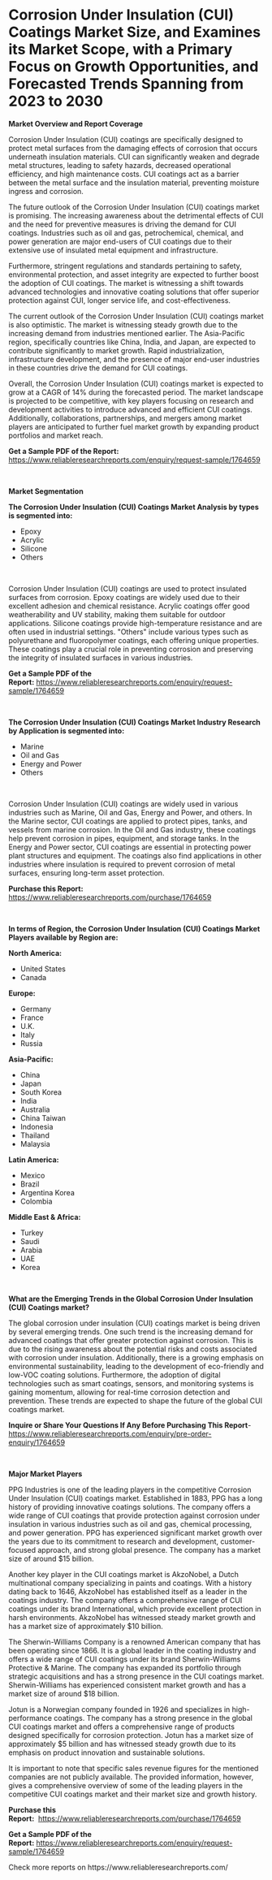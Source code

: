 <p><h1>Corrosion Under Insulation (CUI) Coatings Market Size, and Examines its Market Scope, with a Primary Focus on Growth Opportunities, and Forecasted Trends Spanning from 2023 to 2030</h1></p><p><strong>Market Overview and Report Coverage</strong></p>
<p><p>Corrosion Under Insulation (CUI) coatings are specifically designed to protect metal surfaces from the damaging effects of corrosion that occurs underneath insulation materials. CUI can significantly weaken and degrade metal structures, leading to safety hazards, decreased operational efficiency, and high maintenance costs. CUI coatings act as a barrier between the metal surface and the insulation material, preventing moisture ingress and corrosion.</p><p>The future outlook of the Corrosion Under Insulation (CUI) coatings market is promising. The increasing awareness about the detrimental effects of CUI and the need for preventive measures is driving the demand for CUI coatings. Industries such as oil and gas, petrochemical, chemical, and power generation are major end-users of CUI coatings due to their extensive use of insulated metal equipment and infrastructure.</p><p>Furthermore, stringent regulations and standards pertaining to safety, environmental protection, and asset integrity are expected to further boost the adoption of CUI coatings. The market is witnessing a shift towards advanced technologies and innovative coating solutions that offer superior protection against CUI, longer service life, and cost-effectiveness.</p><p>The current outlook of the Corrosion Under Insulation (CUI) coatings market is also optimistic. The market is witnessing steady growth due to the increasing demand from industries mentioned earlier. The Asia-Pacific region, specifically countries like China, India, and Japan, are expected to contribute significantly to market growth. Rapid industrialization, infrastructure development, and the presence of major end-user industries in these countries drive the demand for CUI coatings.</p><p>Overall, the Corrosion Under Insulation (CUI) coatings market is expected to grow at a CAGR of 14% during the forecasted period. The market landscape is projected to be competitive, with key players focusing on research and development activities to introduce advanced and efficient CUI coatings. Additionally, collaborations, partnerships, and mergers among market players are anticipated to further fuel market growth by expanding product portfolios and market reach.</p></p>
<p><strong>Get a Sample PDF of the Report:</strong> <a href="https://www.reliableresearchreports.com/enquiry/request-sample/1764659">https://www.reliableresearchreports.com/enquiry/request-sample/1764659</a></p>
<p>&nbsp;</p>
<p><strong>Market Segmentation</strong></p>
<p><strong>The Corrosion Under Insulation (CUI) Coatings Market Analysis by types is segmented into:</strong></p>
<p><ul><li>Epoxy</li><li>Acrylic</li><li>Silicone</li><li>Others</li></ul></p>
<p>&nbsp;</p>
<p><p>Corrosion Under Insulation (CUI) coatings are used to protect insulated surfaces from corrosion. Epoxy coatings are widely used due to their excellent adhesion and chemical resistance. Acrylic coatings offer good weatherability and UV stability, making them suitable for outdoor applications. Silicone coatings provide high-temperature resistance and are often used in industrial settings. "Others" include various types such as polyurethane and fluoropolymer coatings, each offering unique properties. These coatings play a crucial role in preventing corrosion and preserving the integrity of insulated surfaces in various industries.</p></p>
<p><strong>Get a Sample PDF of the Report:</strong>&nbsp;<a href="https://www.reliableresearchreports.com/enquiry/request-sample/1764659">https://www.reliableresearchreports.com/enquiry/request-sample/1764659</a></p>
<p>&nbsp;</p>
<p><strong>The Corrosion Under Insulation (CUI) Coatings Market Industry Research by Application is segmented into:</strong></p>
<p><ul><li>Marine</li><li>Oil and Gas</li><li>Energy and Power</li><li>Others</li></ul></p>
<p>&nbsp;</p>
<p><p>Corrosion Under Insulation (CUI) coatings are widely used in various industries such as Marine, Oil and Gas, Energy and Power, and others. In the Marine sector, CUI coatings are applied to protect pipes, tanks, and vessels from marine corrosion. In the Oil and Gas industry, these coatings help prevent corrosion in pipes, equipment, and storage tanks. In the Energy and Power sector, CUI coatings are essential in protecting power plant structures and equipment. The coatings also find applications in other industries where insulation is required to prevent corrosion of metal surfaces, ensuring long-term asset protection.</p></p>
<p><strong>Purchase this Report:</strong>&nbsp; <a href="https://www.reliableresearchreports.com/purchase/1764659">https://www.reliableresearchreports.com/purchase/1764659</a></p>
<p>&nbsp;</p>
<p><strong>In terms of Region, the Corrosion Under Insulation (CUI) Coatings Market Players available by Region are:</strong></p>
<p>
    <p> <strong> North America: </strong>
        <ul>
            <li>United States</li>
            <li>Canada</li>
        </ul>
        </p> 
    <p> <strong> Europe: </strong>
        <ul>
            <li>Germany</li>
            <li>France</li>
            <li>U.K.</li>
            <li>Italy</li>
            <li>Russia</li>
        </ul>
        </p> 
    <p> <strong> Asia-Pacific: </strong>
        <ul>
            <li>China</li>
            <li>Japan</li>
            <li>South Korea</li>
            <li>India</li>
            <li>Australia</li>
            <li>China Taiwan</li>
            <li>Indonesia</li>
            <li>Thailand</li>
            <li>Malaysia</li>
        </ul>
        </p> 
    <p> <strong> Latin America: </strong>
        <ul>
            <li>Mexico</li>
            <li>Brazil</li>
            <li>Argentina Korea</li>
            <li>Colombia</li>
        </ul>
        </p> 
    <p> <strong> Middle East & Africa: </strong>
        <ul>
            <li>Turkey</li>
            <li>Saudi</li>
            <li>Arabia</li>
            <li>UAE</li>
            <li>Korea</li>
        </ul>
    </p>
    </p>
<p>&nbsp;</p>
<p><strong>What are the Emerging Trends in the Global Corrosion Under Insulation (CUI) Coatings market?</strong></p>
<p><p>The global corrosion under insulation (CUI) coatings market is being driven by several emerging trends. One such trend is the increasing demand for advanced coatings that offer greater protection against corrosion. This is due to the rising awareness about the potential risks and costs associated with corrosion under insulation. Additionally, there is a growing emphasis on environmental sustainability, leading to the development of eco-friendly and low-VOC coating solutions. Furthermore, the adoption of digital technologies such as smart coatings, sensors, and monitoring systems is gaining momentum, allowing for real-time corrosion detection and prevention. These trends are expected to shape the future of the global CUI coatings market.</p></p>
<p><strong>Inquire or Share Your Questions If Any Before Purchasing This Report</strong>- <a href="https://www.reliableresearchreports.com/enquiry/pre-order-enquiry/1764659">https://www.reliableresearchreports.com/enquiry/pre-order-enquiry/1764659</a></p>
<p>&nbsp;</p>
<p><strong>Major Market Players</strong></p>
<p><p>PPG Industries is one of the leading players in the competitive Corrosion Under Insulation (CUI) coatings market. Established in 1883, PPG has a long history of providing innovative coatings solutions. The company offers a wide range of CUI coatings that provide protection against corrosion under insulation in various industries such as oil and gas, chemical processing, and power generation. PPG has experienced significant market growth over the years due to its commitment to research and development, customer-focused approach, and strong global presence. The company has a market size of around $15 billion.</p><p>Another key player in the CUI coatings market is AkzoNobel, a Dutch multinational company specializing in paints and coatings. With a history dating back to 1646, AkzoNobel has established itself as a leader in the coatings industry. The company offers a comprehensive range of CUI coatings under its brand International, which provide excellent protection in harsh environments. AkzoNobel has witnessed steady market growth and has a market size of approximately $10 billion.</p><p>The Sherwin-Williams Company is a renowned American company that has been operating since 1866. It is a global leader in the coating industry and offers a wide range of CUI coatings under its brand Sherwin-Williams Protective & Marine. The company has expanded its portfolio through strategic acquisitions and has a strong presence in the CUI coatings market. Sherwin-Williams has experienced consistent market growth and has a market size of around $18 billion.</p><p>Jotun is a Norwegian company founded in 1926 and specializes in high-performance coatings. The company has a strong presence in the global CUI coatings market and offers a comprehensive range of products designed specifically for corrosion protection. Jotun has a market size of approximately $5 billion and has witnessed steady growth due to its emphasis on product innovation and sustainable solutions.</p><p>It is important to note that specific sales revenue figures for the mentioned companies are not publicly available. The provided information, however, gives a comprehensive overview of some of the leading players in the competitive CUI coatings market and their market size and growth history.</p></p>
<p><strong>Purchase this Report:</strong>&nbsp;&nbsp;<a href="https://www.reliableresearchreports.com/purchase/1764659">https://www.reliableresearchreports.com/purchase/1764659</a></p>
<p></p>
<p><strong>Get a Sample PDF of the Report:</strong>&nbsp;<a href="https://www.reliableresearchreports.com/enquiry/request-sample/1764659">https://www.reliableresearchreports.com/enquiry/request-sample/1764659</a></p>
<p>Check more reports on https://www.reliableresearchreports.com/</p>